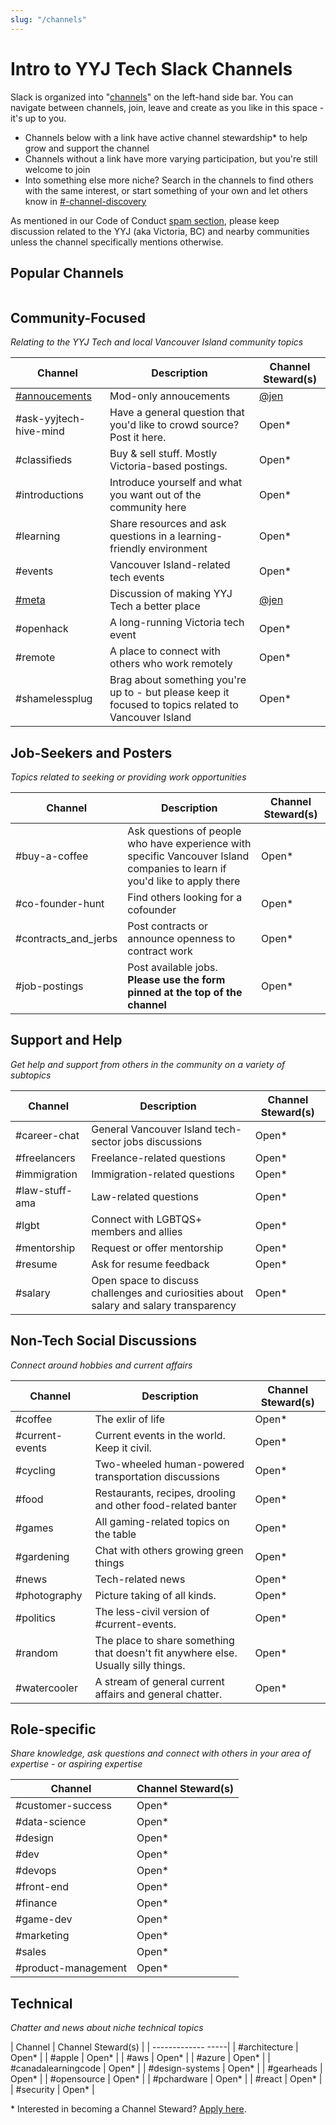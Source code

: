 ```yaml
---
slug: "/channels"
---
```


<h1 class="!mb-0">Intro to YYJ Tech Slack Channels</h2>

Slack is organized into "[channels](https://www.youtube.com/embed/2Lu39IFAmeE)" on the left-hand side bar. You can navigate between channels, join, leave and create as you like in this space - it's up to you. 

* Channels below with a link have active channel stewardship\* to help grow and support the channel
* Channels without a link have more varying participation, but you're still welcome to join
* Into something else more niche? Search in the channels to find others with the same interest, or start something of your own and let others know in [#-channel-discovery](https://yyjtech.slack.com/archives/CK5TF106L)

As mentioned in our Code of Conduct [spam section](https://github.com/yyjtech/code-of-conduct#spam), please keep discussion related to the YYJ (aka Victoria, BC) and nearby communities unless the channel specifically mentions otherwise. 


<h2 class="text-2xl bold">Popular Channels</h2>


```toc

```


## Community-Focused
_Relating to the YYJ Tech and local Vancouver Island community topics_

| Channel | Description | Channel Steward(s) |
| ------------- |-------------| -----|
| [#annoucements](https://yyjtech.slack.com/archives/C18JM8U2Y) | Mod-only annoucements | [@jen](https://yyjtech.slack.com/archives/D1KFJAREY) |
| #ask-yyjtech-hive-mind | Have a general question that you'd like to crowd source? Post it here. | Open\* |
| #classifieds | Buy & sell stuff. Mostly Victoria-based postings. | Open\* |
| #introductions | Introduce yourself and what you want out of the community here | Open\* |
| #learning | Share resources and ask questions in a learning-friendly environment | Open\* |
| #events | Vancouver Island-related tech events | Open\* |
| [#meta](https://yyjtech.slack.com/archives/C34M16KA7) | Discussion of making YYJ Tech a better place | [@jen](https://yyjtech.slack.com/archives/D1KFJAREY) |
| #openhack | A long-running Victoria tech event | Open\* |
| #remote | A place to connect with others who work remotely | Open\* |
| #shamelessplug | Brag about something you're up to - but please keep it focused to topics related to Vancouver Island | Open\* |


## Job-Seekers and Posters
_Topics related to seeking or providing work opportunities_

| Channel | Description | Channel Steward(s) |
| ------------- |-------------| -----|
| #buy-a-coffee| Ask questions of people who have experience with specific Vancouver Island companies to learn if you'd like to apply there | Open\* |
| #co-founder-hunt| Find others looking for a cofounder | Open\* |
| #contracts_and_jerbs| Post contracts or announce openness to contract work | Open\* |
| #job-postings| Post available jobs. **Please use the form pinned at the top of the channel** | Open\* |

## Support and Help
_Get help and support from others in the community on a variety of subtopics_

| Channel | Description | Channel Steward(s) |
| ------------- |-------------| -----|
| #career-chat| General Vancouver Island tech-sector jobs discussions | Open\* |
| #freelancers | Freelance-related questions | Open\* |
| #immigration | Immigration-related questions | Open\* |
| #law-stuff-ama | Law-related questions | Open\* |
| #lgbt | Connect with LGBTQS+ members and allies | Open\* |
| #mentorship | Request or offer mentorship | Open\* |
| #resume | Ask for resume feedback | Open\* |
| #salary | Open space to discuss challenges and curiosities about salary and salary transparency | Open\* |

## Non-Tech Social Discussions
_Connect around hobbies and current affairs_

| Channel | Description | Channel Steward(s) |
| ------------- |-------------| -----|
| #coffee | The exlir of life | Open\* |
| #current-events | Current events in the world. Keep it civil. | Open\* |
| #cycling | Two-wheeled human-powered transportation discussions | Open\* |
| #food | Restaurants, recipes, drooling and other food-related banter | Open\* |
| #games | All gaming-related topics on the table | Open\* |
| #gardening | Chat with others growing green things | Open\* |
| #news | Tech-related news | Open\* |
| #photography | Picture taking of all kinds. | Open\* |
| #politics | The less-civil version of #current-events. | Open\* |
| #random | The place to share something that doesn't fit anywhere else. Usually silly things. | Open\* |
| #watercooler | A stream of general current affairs and general chatter. | Open\* |

## Role-specific 
_Share knowledge, ask questions and connect with others in your area of expertise - or aspiring expertise_

| Channel | Channel Steward(s) |
| ------------- |-----|
| #customer-success | Open\* |
| #data-science |  Open\* |
| #design | Open\* |
| #dev | Open\* |
| #devops |  Open\* |
| #front-end | Open\* |
| #finance |  Open\* |
| #game-dev | Open\* |
| #marketing |  Open\* |
| #sales | Open\* |
| #product-management | Open\* |


## Technical
_Chatter and news about niche technical topics_

| Channel | Channel Steward(s) |
| -------------  -----|
| #architecture | Open\* |
| #apple | Open\* |
| #aws | Open\* |
| #azure | Open\* |
| #canadalearningcode | Open\* |
| #design-systems | Open\* |
| #gearheads | Open\* |
| #opensource | Open\* |
| #pchardware | Open\* |
| #react | Open\* |
| #security | Open\* |


\* Interested in becoming a Channel Steward? [Apply here](https://docs.google.com/forms/d/1PLn6X7YRunYF8NrwKuHVO0XhVGCwIifjAlwcUDKscRo/viewform?edit_requested=true#responses).
